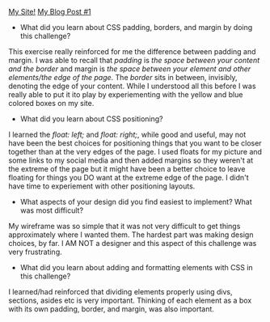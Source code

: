 [My Site!](http://kb-diangelo.github.io/index.html)
[My Blog Post #1](http://kb-diangelo.github.io/blog/git.html)

* What did you learn about CSS padding, borders, and margin by doing this challenge?

This exercise really reinforced for me the difference between padding and margin. I was able to recall that *padding* is *the space between your content and the border* and margin is *the space between your element and other elements/the edge of the page*. The *border* sits in between, invisibly, denoting the edge of your content. While I understood all this before I was really able to put it ito play by experiementing with the yellow and blue colored boxes on my site.

* What did you learn about CSS positioning?

I learned the *float: left;* and *float: right;*, while good and useful, may not have been the best choices for positioning things that you want to be closer together than at the very edges of the page. I used floats for my picture and some links to my social media and then added margins so they weren't at the extreme of the page but it might have been a better choice to leave floating for things you DO want at the extreme edge of the page. I didn't have time to experiement with other positioning layouts.

* What aspects of your design did you find easiest to implement? What was most difficult?

My wireframe was so simple that it was not very difficult to get things approximately where I wanted them. The hardest part was making design choices, by far. I AM NOT a designer and this aspect of this challenge was very frustrating.

* What did you learn about adding and formatting elements with CSS in this challenge?

I learned/had reinforced that dividing elements properly using divs, sections, asides etc is very important. Thinking of each element as a box with its own padding, border, and margin, was also important. 